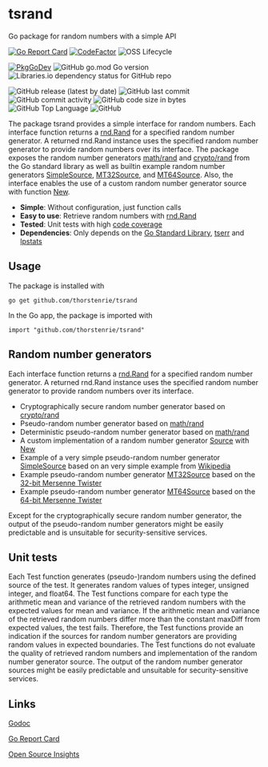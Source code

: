 # tsrand
Go package for random numbers with a simple API

[![Go Report Card](https://goreportcard.com/badge/github.com/thorstenrie/tsrand)](https://goreportcard.com/report/github.com/thorstenrie/tsrand)
[![CodeFactor](https://www.codefactor.io/repository/github/thorstenrie/tsrand/badge)](https://www.codefactor.io/repository/github/thorstenrie/tsrand)
![OSS Lifecycle](https://img.shields.io/osslifecycle/thorstenrie/tsrand)

[![PkgGoDev](https://pkg.go.dev/badge/mod/github.com/thorstenrie/tsrand)](https://pkg.go.dev/mod/github.com/thorstenrie/tsrand)
![GitHub go.mod Go version](https://img.shields.io/github/go-mod/go-version/thorstenrie/tsrand)
![Libraries.io dependency status for GitHub repo](https://img.shields.io/librariesio/github/thorstenrie/tsrand)

![GitHub release (latest by date)](https://img.shields.io/github/v/release/thorstenrie/tsrand)
![GitHub last commit](https://img.shields.io/github/last-commit/thorstenrie/tsrand)
![GitHub commit activity](https://img.shields.io/github/commit-activity/m/thorstenrie/tsrand)
![GitHub code size in bytes](https://img.shields.io/github/languages/code-size/thorstenrie/tsrand)
![GitHub Top Language](https://img.shields.io/github/languages/top/thorstenrie/tsrand)
![GitHub](https://img.shields.io/github/license/thorstenrie/tsrand)

The package tsrand provides a simple interface for random numbers. Each interface function returns a [rnd.Rand](https://pkg.go.dev/math/rand#Rand) for a specified random number generator. A returned rnd.Rand instance uses the specified random number generator to provide random numbers over its interface. The package exposes the random number generators [math/rand](https://pkg.go.dev/math/rand) and [crypto/rand](https://pkg.go.dev/crypto/rand) from the Go standard library as well as builtin example random number generators [SimpleSource](https://pkg.go.dev/github.com/thorstenrie/tsrand#SimpleSource), [MT32Source](https://pkg.go.dev/github.com/thorstenrie/tsrand#MT32Source), and [MT64Source](https://pkg.go.dev/github.com/thorstenrie/tsrand#MT64Source). Also, the interface enables the use of a custom random number generator source with function [New](https://pkg.go.dev/github.com/thorstenrie/tsrand#New).

- **Simple**: Without configuration, just function calls
- **Easy to use**: Retrieve random numbers with [rnd.Rand](https://pkg.go.dev/math/rand#Rand)
- **Tested**: Unit tests with high [code coverage](https://gocover.io/github.com/thorstenrie/tsrand)
- **Dependencies**: Only depends on the [Go Standard Library](https://pkg.go.dev/std), [tserr](https://github.com/thorstenrie/tserr) and [lpstats](https://github.com/thorstenrie/lpstats)

## Usage

The package is installed with 

```
go get github.com/thorstenrie/tsrand
```

In the Go app, the package is imported with

```
import "github.com/thorstenrie/tsrand"
```
## Random number generators

Each interface function returns a [rnd.Rand](https://pkg.go.dev/math/rand#Rand) for a specified random number generator. A returned rnd.Rand instance uses the specified random number generator to provide random numbers over its interface.

- Cryptographically secure random number generator based on [crypto/rand](https://pkg.go.dev/crypto/rand)
- Pseudo-random number generator based on [math/rand](https://pkg.go.dev/math/rand)
- Deterministic pseudo-random number generator based on [math/rand](https://pkg.go.dev/math/rand)
- A custom implementation of a random number generator [Source](https://pkg.go.dev/github.com/thorstenrie/tsrand#Source) with [New](https://pkg.go.dev/github.com/thorstenrie/tsrand#New)
- Example of a very simple pseudo-random number generator [SimpleSource](https://pkg.go.dev/github.com/thorstenrie/tsrand#SimpleSource) based on an very simple example from [Wikipedia](https://en.wikipedia.org/wiki/Pseudorandom_number_generator#Implementation)
- Example pseudo-random number generator [MT32Source](https://pkg.go.dev/github.com/thorstenrie/tsrand#MT32Source) based on the [32-bit Mersenne Twister](http://www.math.sci.hiroshima-u.ac.jp/m-mat/MT/MT2002/emt19937ar.html)
- Example pseudo-random number generator [MT64Source](https://pkg.go.dev/github.com/thorstenrie/tsrand#MT64Source) based on the [64-bit Mersenne Twister](http://www.math.sci.hiroshima-u.ac.jp/m-mat/MT/emt64.html)

Except for the cryptographically secure random number generator, the output of the pseudo-random number generators might be easily predictable and is unsuitable for security-sensitive services.

## Unit tests

Each Test function generates (pseudo-)random numbers using the defined source of the test. It generates random values of types integer, unsigned integer, and float64. The Test functions compare for each type the arithmetic mean and variance of the retrieved random numbers with the expected values for mean and variance. If the arithmetic mean and variance of the retrieved random numbers differ more than the constant maxDiff from expected values, the test fails. Therefore, the Test functions provide an indication if the sources for random number generators are providing random values in expected boundaries. The Test functions do not evaluate the quality of retrieved random numbers and implementation of the random number generator source. The output of the random number generator sources might be easily predictable and unsuitable for security-sensitive services.

## Links

[Godoc](https://pkg.go.dev/github.com/thorstenrie/tsrand)

[Go Report Card](https://goreportcard.com/report/github.com/thorstenrie/tsrand)

[Open Source Insights](https://deps.dev/go/github.com%2Fthorstenrie%2Ftsrand)
